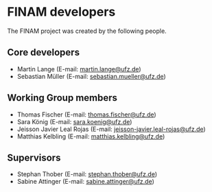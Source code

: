# FINAM developers

The FINAM project was created by the following people.

## Core developers

- Martin Lange (E-mail: <martin.lange@ufz.de>)
- Sebastian Müller (E-mail: <sebastian.mueller@ufz.de>)

## Working Group members

- Thomas Fischer (E-mail: <thomas.fischer@ufz.de>)
- Sara König (E-mail: <sara.koenig@ufz.de>)
- Jeisson Javier Leal Rojas (E-mail: <jeisson-javier.leal-rojas@ufz.de>)
- Matthias Kelbling (E-mail: <matthias.kelbling@ufz.de>)

## Supervisors

- Stephan Thober (E-mail: <stephan.thober@ufz.de>)
- Sabine Attinger (E-mail: <sabine.attinger@ufz.de>)
